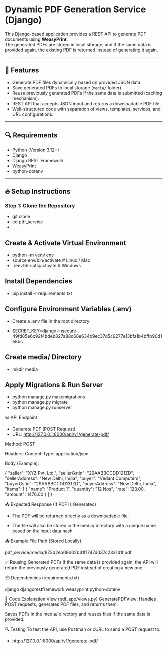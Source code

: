 # Dynamic PDF Generation Service (Django)

This Django-based application provides a REST API to generate PDF documents using **WeasyPrint**.  
The generated PDFs are stored in local storage, and if the same data is provided again, the existing PDF is returned instead of generating it again.  

---

## 📌 Features
- Generate PDF files dynamically based on provided JSON data.
- Save generated PDFs to local storage (`media/` folder).
- Reuse previously generated PDFs if the same data is submitted (caching mechanism).
- REST API that accepts JSON input and returns a downloadable PDF file.
- Well-structured code with separation of views, templates, services, and URL configurations.

---

## 🔍 Requirements
- Python (Version 3.12+)
- Django
- Django REST Framework
- WeasyPrint
- python-dotenv

---

## 🔥 Setup Instructions

### Step 1: Clone the Repository

- git clone <repository-url>
- cd pdf_service
- 

## Create & Activate Virtual Environment

- python -m venv env
- source env/bin/activate  # Linux / Mac
- .\env\Scripts\activate    # Windows

## Install Dependencies

- pip install -r requirements.txt

## Configure Environment Variables (.env)

- Create a .env file in the root directory:

- SECRET_KEY=django-insecure-49fd85e6c92f4bdeb827a88c68e634b9ec37d5c9277e13bfa1b4bffb90d1e8bc

## Create media/ Directory

- mkdir media

## Apply Migrations & Run Server

- python manage.py makemigrations
- python manage.py migrate
- python manage.py runserver

📊 API Endpoint

- Generate PDF (POST Request)
- URL: http://127.0.0.1:8000/api/v1/generate-pdf/

Method: POST

Headers: Content-Type: application/json

Body (Example):

{
    "seller": "XYZ Pvt. Ltd.",
    "sellerGstin": "29AABBCCDD121ZD",
    "sellerAddress": "New Delhi, India",
    "buyer": "Vedant Computers",
    "buyerGstin": "29AABBCCDD131ZD",
    "buyerAddress": "New Delhi, India",
    "items": [
        {
            "name": "Product 1",
            "quantity": "12 Nos",
            "rate": 123.00,
            "amount": 1476.00
        }
    ]
}

📥 Expected Response (If PDF is Generated)

- The PDF will be returned directly as a downloadable file.

- The file will also be stored in the media/ directory with a unique name based on the input data hash.

📥 Example File Path (Stored Locally)

pdf_service/media/873d2eb09d02b41f1747d037c233141f.pdf

✅ Reusing Generated PDFs
If the same data is provided again, the API will return the previously generated PDF instead of creating a new one.

📦 Dependencies (requirements.txt)

django
djangorestframework
weasyprint
python-dotenv


📌 Code Explanation
View (pdf_app/views.py)
GeneratePDFView: Handles POST requests, generates PDF files, and returns them.

Saves PDFs in the media/ directory and reuses files if the same data is provided.

🔍 Testing
To test the API, use Postman or cURL to send a POST request to:

- http://127.0.0.1:8000/api/v1/generate-pdf/
